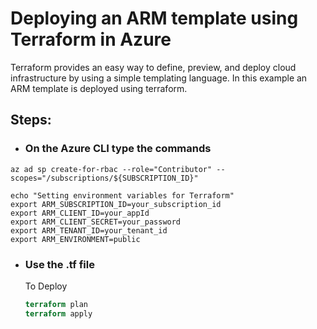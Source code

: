 
# Deploying  an ARM template  using Terraform in Azure
Terraform provides an easy way to define, preview, and deploy cloud infrastructure by using a simple templating language. 
In this example an ARM template is deployed using terraform.

## Steps:<br/>

-  ### On the Azure CLI type the commands



```az account set --subscription="${SUBSCRIPTION_ID}"
az ad sp create-for-rbac --role="Contributor" --scopes="/subscriptions/${SUBSCRIPTION_ID}"

echo "Setting environment variables for Terraform"
export ARM_SUBSCRIPTION_ID=your_subscription_id
export ARM_CLIENT_ID=your_appId
export ARM_CLIENT_SECRET=your_password
export ARM_TENANT_ID=your_tenant_id
export ARM_ENVIRONMENT=public
```




- ### Use the .tf file <br/>

    To Deploy
        
    ```terraform init
    terraform plan
    terraform apply
```


